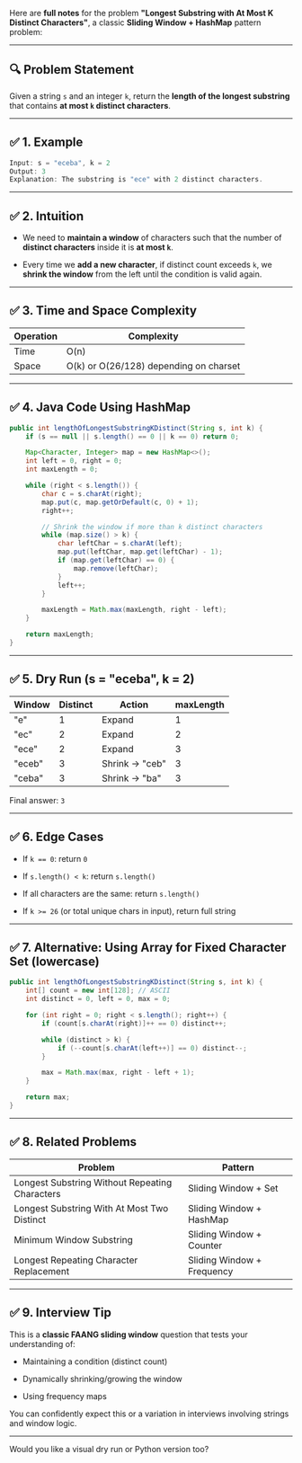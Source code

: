 Here are **full notes** for the problem **"Longest Substring with At Most K Distinct Characters"**, a classic **Sliding Window + HashMap** pattern problem:

---

## 🔍 Problem Statement

Given a string `s` and an integer `k`, return the **length of the longest substring** that contains **at most `k` distinct characters**.

---

## ✅ 1. Example

```java
Input: s = "eceba", k = 2  
Output: 3  
Explanation: The substring is "ece" with 2 distinct characters.
```

---

## ✅ 2. Intuition

- We need to **maintain a window** of characters such that the number of **distinct characters** inside it is **at most `k`**.
    
- Every time we **add a new character**, if distinct count exceeds `k`, we **shrink the window** from the left until the condition is valid again.
    

---

## ✅ 3. Time and Space Complexity

|Operation|Complexity|
|---|---|
|Time|O(n)|
|Space|O(k) or O(26/128) depending on charset|

---

## ✅ 4. Java Code Using HashMap

```java
public int lengthOfLongestSubstringKDistinct(String s, int k) {
    if (s == null || s.length() == 0 || k == 0) return 0;

    Map<Character, Integer> map = new HashMap<>();
    int left = 0, right = 0;
    int maxLength = 0;

    while (right < s.length()) {
        char c = s.charAt(right);
        map.put(c, map.getOrDefault(c, 0) + 1);
        right++;

        // Shrink the window if more than k distinct characters
        while (map.size() > k) {
            char leftChar = s.charAt(left);
            map.put(leftChar, map.get(leftChar) - 1);
            if (map.get(leftChar) == 0) {
                map.remove(leftChar);
            }
            left++;
        }

        maxLength = Math.max(maxLength, right - left);
    }

    return maxLength;
}
```

---

## ✅ 5. Dry Run (s = "eceba", k = 2)

|Window|Distinct|Action|maxLength|
|---|---|---|---|
|"e"|1|Expand|1|
|"ec"|2|Expand|2|
|"ece"|2|Expand|3|
|"eceb"|3|Shrink → "ceb"|3|
|"ceba"|3|Shrink → "ba"|3|

Final answer: `3`

---

## ✅ 6. Edge Cases

- If `k == 0`: return `0`
    
- If `s.length() < k`: return `s.length()`
    
- If all characters are the same: return `s.length()`
    
- If `k >= 26` (or total unique chars in input), return full string
    

---

## ✅ 7. Alternative: Using Array for Fixed Character Set (lowercase)

```java
public int lengthOfLongestSubstringKDistinct(String s, int k) {
    int[] count = new int[128]; // ASCII
    int distinct = 0, left = 0, max = 0;

    for (int right = 0; right < s.length(); right++) {
        if (count[s.charAt(right)]++ == 0) distinct++;

        while (distinct > k) {
            if (--count[s.charAt(left++)] == 0) distinct--;
        }

        max = Math.max(max, right - left + 1);
    }

    return max;
}
```

---

## ✅ 8. Related Problems

|Problem|Pattern|
|---|---|
|Longest Substring Without Repeating Characters|Sliding Window + Set|
|Longest Substring With At Most Two Distinct|Sliding Window + HashMap|
|Minimum Window Substring|Sliding Window + Counter|
|Longest Repeating Character Replacement|Sliding Window + Frequency|

---

## ✅ 9. Interview Tip

This is a **classic FAANG sliding window** question that tests your understanding of:

- Maintaining a condition (distinct count)
    
- Dynamically shrinking/growing the window
    
- Using frequency maps
    

You can confidently expect this or a variation in interviews involving strings and window logic.

---

Would you like a visual dry run or Python version too?